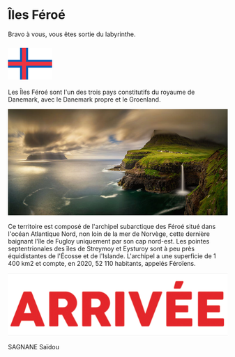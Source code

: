 # Îles Féroé

Bravo à vous, vous êtes sortie du labyrinthe.

### <img src="../images/drapeau-feroes.png" width=20% height=20%>

Les Îles Féroé sont l'un des trois pays constitutifs du royaume de Danemark, avec le Danemark propre et le Groenland. 

![photo-feroes](../images/féroé.jpg)

Ce territoire est composé de l'archipel subarctique des Féroé situé dans l'océan Atlantique Nord, non loin de la mer de Norvège, cette dernière baignant l'île de Fugloy uniquement par son cap nord-est. Les pointes septentrionales des îles de Streymoy et Eysturoy sont à peu près équidistantes de l'Écosse et de l'Islande. L'archipel a une superficie de 1 400 km2 et compte, en 2020, 52 110 habitants, appelés Féroïens. 

[![Arrivée](../images/arrivee.png)](https://github.com/ssagnane1/tp2-labyrinthe/blob/main/jeu-heros-sdc/index.md)

SAGNANE Saïdou
